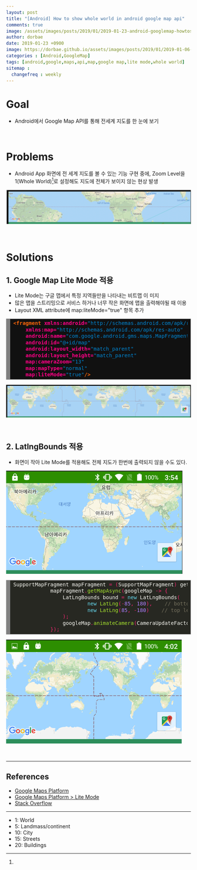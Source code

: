 ```yaml
---
layout: post
title: "[Android] How to show whole world in android google map api"
comments: true
image: /assets/images/posts/2019/01/2019-01-23-android-googlemap-howtoshowwholeworld-thumbnail.png
author: dorbae
date: 2019-01-23 +0900
image: https://dorbae.github.io/assets/images/posts/2019/01/2019-01-06-python-django-startup-tutorial-001-thumnail.png
categories : [Android,GoogleMap]
tags: [android,google,maps,api,map,google map,lite mode,whole world]
sitemap :
  changefreq : weekly
---
```


# Goal
* Android에서 Google Map API를 통해 전세계 지도를 한 눈에 보기

<br/>

# Problems
* Android App 화면에 전 세계 지도를 볼 수 있는 기능 구현 중에, Zoom Level을 1(Whole World)[^1]로 설정해도 지도에 전체가 보이지 않는 현상 발생

![screenshot001](/assets/images/posts/2019/01/2019-01-23-android-googlemap-howtoshowwholeworld-001.png)

<br/>

# Solutions
## 1. Google Map Lite Mode 적용
* Lite Mode는 구글 맵에서 특정 지역들만을 나타내는 비트맵 이
미지
* 많은 맵을 스트리밍으로 서비스 하거나 너무 작은 화면에 맵을 출력해야될 때 이용
* Layout XML attribute에 map:liteMode="true" 항목 추가

<div style="background: #111111; overflow:auto;width:auto;border:solid gray;border-width:.1em .1em .1em .8em;padding:.2em .6em;"><pre style="margin: 0; line-height: 125%"><span style="color: #fb660a; font-weight: bold">&lt;fragment</span> <span style="color: #ff0086; font-weight: bold">xmlns:android=</span><span style="color: #0086d2">&quot;http://schemas.android.com/apk/res/android&quot;</span>
    <span style="color: #ff0086; font-weight: bold">xmlns:map=</span><span style="color: #0086d2">&quot;http://schemas.android.com/apk/res-auto&quot;</span>
    <span style="color: #ff0086; font-weight: bold">android:name=</span><span style="color: #0086d2">&quot;com.google.android.gms.maps.MapFragment&quot;</span>
    <span style="color: #ff0086; font-weight: bold">android:id=</span><span style="color: #0086d2">&quot;@+id/map&quot;</span>
    <span style="color: #ff0086; font-weight: bold">android:layout_width=</span><span style="color: #0086d2">&quot;match_parent&quot;</span>
    <span style="color: #ff0086; font-weight: bold">android:layout_height=</span><span style="color: #0086d2">&quot;match_parent&quot;</span>
    <span style="color: #ff0086; font-weight: bold">map:cameraZoom=</span><span style="color: #0086d2">&quot;13&quot;</span>
    <span style="color: #ff0086; font-weight: bold">map:mapType=</span><span style="color: #0086d2">&quot;normal&quot;</span>
    <span style="color: #ff0086; font-weight: bold">map:liteMode=</span><span style="color: #0086d2">&quot;true&quot;</span><span style="color: #fb660a; font-weight: bold">/&gt;</span>
</pre></div>

![screenshot002](/assets/images/posts/2019/01/2019-01-23-android-googlemap-howtoshowwholeworld-002.png)

<br/>

## 2. LatlngBounds 적용
* 화면이 작아 Lite Mode를 적용해도 전체 지도가 한번에 출력되지 않을 수도 있다.

![screenshot003](/assets/images/posts/2019/01/2019-01-23-android-googlemap-howtoshowwholeworld-003.png)

<div style="background: #272822; overflow:auto;width:auto;border:solid gray;border-width:.1em .1em .1em .8em;padding:.2em .6em;"><pre style="margin: 0; line-height: 125%"><span style="color: #f8f8f2">SupportMapFragment</span> <span style="color: #f8f8f2">mapFragment</span> <span style="color: #f92672">=</span> <span style="color: #f92672">(</span><span style="color: #f8f8f2">SupportMapFragment</span><span style="color: #f92672">)</span> <span style="color: #f8f8f2">getSupportFragmentManager</span><span style="color: #f92672">().</span><span style="color: #a6e22e">findFragmentById</span><span style="color: #f92672">(</span><span style="color: #f8f8f2">R</span><span style="color: #f92672">.</span><span style="color: #a6e22e">id</span><span style="color: #f92672">.</span><span style="color: #a6e22e">mapViewLocationDashboard</span><span style="color: #f92672">);</span>
            <span style="color: #f8f8f2">mapFragment</span><span style="color: #f92672">.</span><span style="color: #a6e22e">getMapAsync</span><span style="color: #f92672">(</span><span style="color: #f8f8f2">googleMap</span> <span style="color: #f92672">-&gt;</span> <span style="color: #f92672">{</span>
                <span style="color: #f8f8f2">LatLngBounds</span> <span style="color: #f8f8f2">bound</span> <span style="color: #f92672">=</span> <span style="color: #66d9ef">new</span> <span style="color: #f8f8f2">LatLngBounds</span><span style="color: #f92672">(</span>
                        <span style="color: #66d9ef">new</span> <span style="color: #a6e22e">LatLng</span><span style="color: #f92672">(-</span><span style="color: #ae81ff">85</span><span style="color: #f92672">,</span> <span style="color: #ae81ff">180</span><span style="color: #f92672">),</span>    <span style="color: #75715e">// bottom right corner</span>
                        <span style="color: #66d9ef">new</span> <span style="color: #a6e22e">LatLng</span><span style="color: #f92672">(</span><span style="color: #ae81ff">85</span><span style="color: #f92672">,</span> <span style="color: #f92672">-</span><span style="color: #ae81ff">180</span><span style="color: #f92672">)</span>    <span style="color: #75715e">// top left corner of map);</span>
                <span style="color: #f92672">);</span>
                <span style="color: #f8f8f2">googleMap</span><span style="color: #f92672">.</span><span style="color: #a6e22e">animateCamera</span><span style="color: #f92672">(</span><span style="color: #f8f8f2">CameraUpdateFactory</span><span style="color: #f92672">.</span><span style="color: #a6e22e">newLatLngBounds</span><span style="color: #f92672">(</span><span style="color: #f8f8f2">bound</span><span style="color: #f92672">,</span> <span style="color: #ae81ff">5</span><span style="color: #f92672">));</span> <span style="color: #75715e">// bound, padding</span>
            <span style="color: #f92672">});</span>
</pre></div>

![screenshot004](/assets/images/posts/2019/01/2019-01-23-android-googlemap-howtoshowwholeworld-004.png)

<br/>

------

## References
* [Google Maps Platform](https://developers.google.com/maps/documentation/javascript/tutorial)
* [Google Maps Platform > Lite Mode](https://developers.google.com/maps/documentation/android-sdk/lite)
* [Stack Overflow](https://stackoverflow.com/questions/9893680/google-maps-api-v3-show-the-whole-world)

-------------

[^1]: 
* 1: World
* 5: Landmass/continent
* 10: City
* 15: Streets
* 20: Buildings